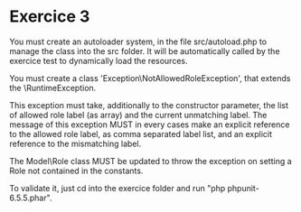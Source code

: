 # Exercice 3

You must create an autoloader system, in the file src/autoload.php to manage the class into the src folder. It will be automatically called by the exercice test to dynamically load the resources.

You must create a class 'Exception\NotAllowedRoleException',
that extends the \RuntimeException. 

This exception must take, 
	additionally to the constructor parameter, 
		the list of allowed role label (as array) 
		and the current unmatching label. 
		The message of this exception MUST in every cases make an explicit reference to the allowed role label, as comma separated label list, and an explicit reference to the mismatching label.

The Model\Role class MUST be updated to throw the exception on setting a Role not contained in the constants.

To validate it, just cd into the exercice folder and run "php phpunit-6.5.5.phar".
